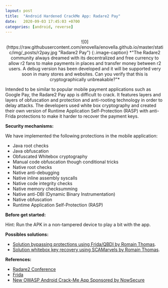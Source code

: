 ```yaml
---
layout: post
title:  "Android Hardened CrackMe App: Radare2 Pay"
date:   2020-09-03 17:45:03 +0700
categories: [android, reverse]
---
```


<div style="text-align:center" markdown="1">
![0](https://raw.githubusercontent.com/enovella/enovella.github.io/master/static/img/_posts/r2pay.jpg "Radare2 Pay")
{:.image-caption}
*"The Radare2 community always dreamed with its decentralized and free currency to allow r2 fans to make payments in places and transfer money between r2 users. A debug version has been developed and it will be supported very soon in many stores and websites. Can you verify that this is cryptographically unbreakable?"*
</div>

Intended to be similar to popular mobile payment applications such as Google Pay, the Radare2 Pay app is difficult to crack. It features layers and layers of obfuscation and protection and anti-rooting technology in order to delay attacks. The developers used white box cryptography and created their own version of Runtime Application Self-Protection (RASP) with anti-Frida protections to make it harder to recover the payment keys.

**Security mechanisms:**

We have implemented the following protections in the mobile application:
- Java root checks
- Java obfuscation
- Obfuscated Whitebox cryptography
- Manual code obfuscation though conditional tricks
- Native root checks
- Native anti-debugging
- Native inline assembly syscalls
- Native code integrity checks
- Native memory checksumming
- Native anti-DBI (Dynamic Binary Instrumentation)
- Native obfuscation
- Runtime Application Self-Protection (RASP)


**Before get started:**

Hint: Run the APK in a non-tampered device to play a bit with the app.

**Possibles solutions:**

- [Solution bypassing protections using Frida/QBDI by Romain Thomas](https://www.romainthomas.fr/post/20-09-r2con-obfuscated-whitebox-part1/ "Solution by Romain Thomas").
- [Solution whitebox key recovery using SCAMarvels by Romain Thomas](https://www.romainthomas.fr/post/20-09-r2con-obfuscated-whitebox-part2/ "Solution by Romain Thomas").




**References:**

* [Radare2 Conference](https://rada.re/con)
* [Frida](https://www.frida.re/)
* [New OWASP Android Crack-Me App Sponsored by NowSecure](https://www.nowsecure.com/blog/2020/10/21/new-owasp-android-crack-me-app-sponsored-by-nowsecure)
